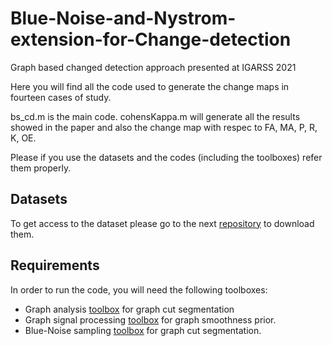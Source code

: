 # Blue-Noise-and-Nystrom-extension-for-Change-detection
Graph based changed detection approach presented at IGARSS 2021

Here you will find all the code used to generate the change maps in fourteen cases of study.

bs_cd.m is the main code.
cohensKappa.m will generate all the results showed in the paper and also the change map with respec to FA, MA, P, R, K, OE.

Please if you use the datasets and the codes (including the toolboxes) refer them properly.

## Datasets

To get access to the dataset please go to the next [repository](https://github.com/DavidJimenezS/GBF-CD/tree/master/Data) to download them.

## Requirements

In order to run the code, you will need the following toolboxes:

* Graph analysis [toolbox](http://leogrady.net/software/) for graph cut segmentation 
* Graph signal processing [toolbox](https://epfl-lts2.github.io/gspbox-html) for graph smoothness prior. 
* Blue-Noise sampling [toolbox](https://github.com/jhonygiraldo/Blue-Noise-Sampling-on-Graphs) for graph cut segmentation.
